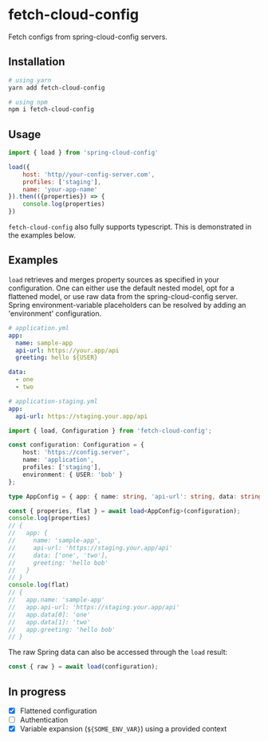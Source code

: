 # fetch-cloud-config

Fetch configs from spring-cloud-config servers.

## Installation 
```bash
# using yarn
yarn add fetch-cloud-config

# using npm
npm i fetch-cloud-config
```

## Usage
```javascript
import { load } from 'spring-cloud-config'

load({
    host: 'http//your-config-server.com',
    profiles: ['staging'],
    name: 'your-app-name'
}).then(({properties}) => {
    console.log(properties)
})

```
`fetch-cloud-config` also fully supports typescript. This is demonstrated in the examples below.

## Examples
`load` retrieves and merges property sources as specified in your configuration. 
One can either use the default nested model, opt for a flattened model, or use raw data from the spring-cloud-config server. 
Spring environment-variable placeholders can be resolved by adding an 'environment' configuration.

```yaml
# application.yml
app:
  name: sample-app
  api-url: https://your.app/api
  greeting: hello ${USER}

data:
  - one
  - two
```
```yaml
# application-staging.yml
app:
  api-url: https://staging.your.app/api
```

```typescript
import { load, Configuration } from 'fetch-cloud-config';

const configuration: Configuration = {
    host: 'https://config.server', 
    name: 'application', 
    profiles: ['staging'],
    environment: { USER: 'bob' }
};

type AppConfig = { app: { name: string, 'api-url': string, data: string[]}}

const { properies, flat } = await load<AppConfig>(configuration);
console.log(properties)
// {
//   app: {
//     name: 'sample-app',
//     api-url: 'https://staging.your.app/api'
//     data: ['one', 'two'],
//     greeting: 'hello bob'
//   }
// }
console.log(flat)
// {
//   app.name: 'sample-app'
//   app.api-url: 'https://staging.your.app/api'
//   app.data[0]: 'one'
//   app.data[1]: 'two'
//   app.greeting: 'hello bob'
// }

```
The raw Spring data can also be accessed through the `load` result: 
```javascript
const { raw } = await load(configuration);
```


## In progress
- [x] Flattened configuration
- [ ] Authentication
- [X] Variable expansion (`${SOME_ENV_VAR}`) using a provided context
